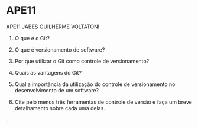 # APE11
APE11 JABES GUILHERME VOLTATONI

1. O que é o Git?

2. O que é versionamento de software?

3. Por que utilizar o Git como controle de versionamento?

4. Quais as vantagens do Git?

5. Qual a importância da utilização do controle de versionamento no
desenvolvimento de um software?

6. Cite pelo menos três ferramentas de controle de versão e faça um breve
detalhamento sobre cada uma delas.

.